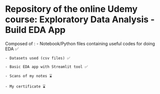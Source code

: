 # Repository of the online Udemy course: Exploratory Data Analysis - Build EDA App 

Composed of : 
    - Notebook/Python files containing useful codes for doing EDA ✅
    
    - Datasets used (csv files) ✅
    
    - Basic EDA app with Streamlit tool ✅
    
    - Scans of my notes ⌛
    
    - My certificate ⌛
    
